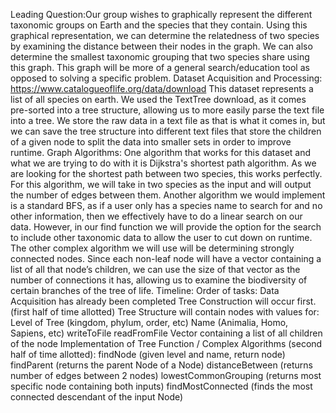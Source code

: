 Leading Question:Our group wishes to graphically represent the different taxonomic groups on Earth and the species that they contain. Using this graphical representation, we can determine the relatedness of two species by examining the distance between their nodes in the graph. We can also determine the smallest taxonomic grouping that two species share using this graph. This graph will be more of a general search/education tool as opposed to solving a specific problem.
Dataset Acquisition and Processing:
https://www.catalogueoflife.org/data/download
This dataset represents a list of all species on earth. We used the TextTree download, as it comes pre-sorted into a tree structure, allowing us to more easily parse the text file into a tree. We store the raw data in a text file as that is what it comes in, but we can save the tree structure into different text files that store the children of a given node to split the data into smaller sets in order to improve runtime.
Graph Algorithms: One algorithm that works for this dataset and what we are trying to do with it is Dijkstra's shortest path algorithm. As we are looking for the shortest path between two species, this works perfectly. For this algorithm, we will take in two species as the input and will output the number of edges between them. Another algorithm we would implement is a standard BFS, as if a user only has a species name to search for and no other information, then we effectively have to do a linear search on our data. However, in our find function we will provide the option for the search to include other taxonomic data to allow the user to cut down on runtime. The other complex algorithm we will use will be determining strongly connected nodes. Since each non-leaf node will have a vector containing a list of all that node’s children, we can use the size of that vector as the number of connections it has, allowing us to examine the biodiversity of certain branches of the tree of life.
Timeline:
Order of tasks:
	Data Acquisition has already been completed
	Tree Construction will occur first. (first half of time allotted)
	Tree Structure will contain nodes with values for:
	Level of Tree (kingdom, phylum, order, etc)
	Name (Animalia, Homo, Sapiens, etc)
	writeToFile
	readFromFile
	Vector containing a list of all children of the node
Implementation of Tree Function / Complex Algorithms (second half of time allotted):
	findNode (given level and name, return node)
	findParent (returns the parent Node of a Node)
	distanceBetween (returns number of edges between 2 nodes)
	lowestCommonGrouping (returns most specific node containing both inputs)
	findMostConnected (finds the most connected descendant of the input Node)

